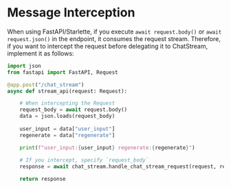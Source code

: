 # Message Interception

When using FastAPI/Starlette, if you execute `await request.body()` or `await request.json()` in the endpoint, it consumes the request stream. Therefore, if you want to intercept the request before delegating it to ChatStream, implement it as follows:

```python
import json
from fastapi import FastAPI, Request

@app.post("/chat_stream")
async def stream_api(request: Request):

    # When intercepting the Request
    request_body = await request.body()
    data = json.loads(request_body)
    
    user_input = data["user_input"]
    regenerate = data["regenerate"]

    print(f"user_input:{user_input} regenerate:{regenerate}")
    
    # If you intercept, specify `request_body`
    response = await chat_stream.handle_chat_stream_request(request, request_body)

    return response
```

